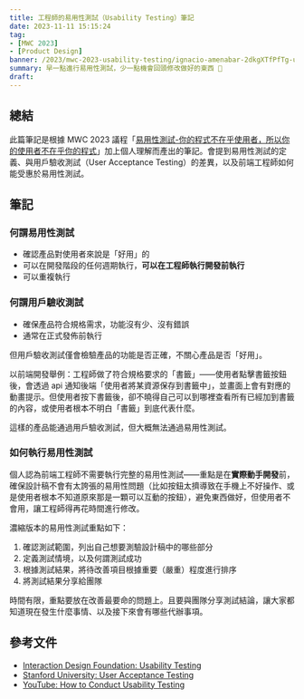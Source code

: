 ```yaml
---
title: 工程師的易用性測試（Usability Testing）筆記
date: 2023-11-11 15:15:24
tag:
- [MWC 2023]
- [Product Design]
banner: /2023/mwc-2023-usability-testing/ignacio-amenabar-2dkgXTfPfTg-unsplash.jpg
summary: 早一點進行易用性測試，少一點機會回頭修改做好的東西 🫠
draft: 
---
```


## 總結

此篇筆記是根據 MWC 2023 議程「[易用性測試-你的程式不在乎使用者，所以你的使用者不在乎你的程式](https://modernweb.tw/2023/session-page/2449)」加上個人理解而產出的筆記。會提到易用性測試的定義、與用戶驗收測試（User Acceptance Testing）的差異，以及前端工程師如何能受惠於易用性測試。

## 筆記

### 何謂易用性測試

- 確認產品對使用者來說是「好用」的
- 可以在開發階段的任何週期執行，**可以在工程師執行開發前執行**
- 可以重複執行

### 何謂用戶驗收測試

- 確保產品符合規格需求，功能沒有少、沒有錯誤
- 通常在正式發佈前執行

但用戶驗收測試僅會檢驗產品的功能是否正確，不關心產品是否「好用」。

以前端開發舉例：工程師做了符合規格要求的「書籤」——使用者點擊書籤按鈕後，會透過 api 通知後端「使用者將某資源保存到書籤中」，並畫面上會有對應的動畫提示。但使用者按下書籤後，卻不曉得自己可以到哪裡查看所有已經加到書籤的內容，或使用者根本不明白「書籤」到底代表什麼。

這樣的產品能通過用戶驗收測試，但大概無法通過易用性測試。

### 如何執行易用性測試

個人認為前端工程師不需要執行完整的易用性測試——重點是在**實際動手開發**前，確保設計稿不會有太誇張的易用性問題（比如按鈕太擠導致在手機上不好操作、或是使用者根本不知道原來那是一顆可以互動的按鈕），避免東西做好，但使用者不會用，讓工程師得再花時間進行修改。

濃縮版本的易用性測試重點如下：

1. 確認測試範圍，列出自己想要測驗設計稿中的哪些部分
2. 定義測試情境，以及何謂測試成功
3. 根據測試結果，將待改善項目根據重要（嚴重）程度進行排序
4. 將測試結果分享給團隊

時間有限，重點要放在改善最要命的問題上。且要與團隊分享測試結論，讓大家都知道現在發生什麼事情、以及接下來會有哪些代辦事項。

## 參考文件

- [Interaction Design Foundation: Usability Testing](https://www.interaction-design.org/literature/topics/usability-testing)
- [Stanford University: User Acceptance Testing](https://uit.stanford.edu/pmo/UAT)
- [YouTube: How to Conduct Usability Testing](https://www.youtube.com/watch?v=xuq4mTh50p4&ab_channel=MasterUXResearch)
